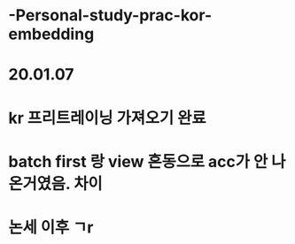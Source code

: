 # -Personal-study-prac-kor-embedding
# 20.01.07
# kr 프리트레이닝 가져오기 완료
# batch first 랑 view 혼동으로 acc가 안 나온거였음. 차이
# 논세 이후 ㄱr
